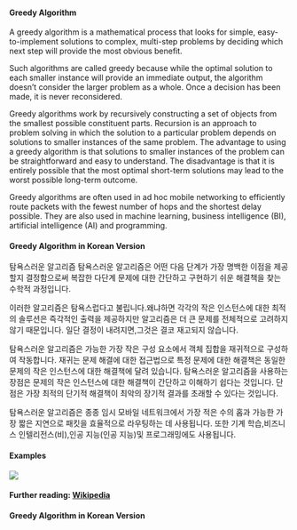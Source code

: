 #### Greedy Algorithm

A greedy algorithm is a mathematical process that looks for simple, easy-to-implement solutions to complex, multi-step problems by deciding which next step will provide the most obvious benefit.

Such algorithms are called greedy because while the optimal solution to each smaller instance will provide an immediate output, the algorithm doesn’t consider the larger problem as a whole. Once a decision has been made, it is never reconsidered.

Greedy algorithms work by recursively constructing a set of objects from the smallest possible constituent parts. Recursion is an approach to problem solving in which the solution to a particular problem depends on solutions to smaller instances of the same problem. The advantage to using a greedy algorithm is that solutions to smaller instances of the problem can be straightforward and easy to understand. The disadvantage is that it is entirely possible that the most optimal short-term solutions may lead to the worst possible long-term outcome.

Greedy algorithms are often used in ad hoc mobile networking to efficiently route packets with the fewest number of hops and the shortest delay possible. They are also used in machine learning, business intelligence (BI), artificial intelligence (AI) and programming.

#### Greedy Algorithm in Korean Version
탐욕스러운 알고리즘
탐욕스러운 알고리즘은 어떤 다음 단계가 가장 명백한 이점을 제공할지 결정함으로써 복잡한 다단계 문제에 대한 간단하고 구현하기 쉬운 해결책을 찾는 수학적 과정입니다.

이러한 알고리즘은 탐욕스럽다고 불립니다.왜냐하면 각각의 작은 인스턴스에 대한 최적의 솔루션은 즉각적인 출력을 제공하지만 알고리즘은 더 큰 문제를 전체적으로 고려하지 않기 때문입니다. 일단 결정이 내려지면,그것은 결코 재고되지 않습니다.

탐욕스러운 알고리즘은 가능한 가장 작은 구성 요소에서 객체 집합을 재귀적으로 구성하여 작동합니다. 재귀는 문제 해결에 대한 접근법으로 특정 문제에 대한 해결책은 동일한 문제의 작은 인스턴스에 대한 해결책에 달려 있습니다. 탐욕스러운 알고리즘을 사용하는 장점은 문제의 작은 인스턴스에 대한 해결책이 간단하고 이해하기 쉽다는 것입니다. 단점은 가장 최적의 단기적 해결책이 최악의 장기적 결과를 초래할 수 있다는 것입니다.

탐욕스러운 알고리즘은 종종 임시 모바일 네트워크에서 가장 적은 수의 홉과 가능한 가장 짧은 지연으로 패킷을 효율적으로 라우팅하는 데 사용됩니다. 또한 기계 학습,비즈니스 인텔리전스(비),인공 지능(인공 지능)및 프로그래밍에도 사용됩니다.
#### Examples 
![](https://commons.wikimedia.org/wiki/File:Greedy-search-path-example.gif)

#### Further reading: [Wikipedia](https://en.wikipedia.org/wiki/Greedy_algorithm)

#### Greedy Algorithm in Korean Version